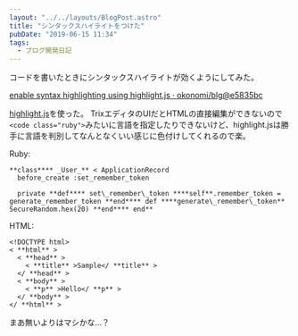 ```yaml
---
layout: "../../layouts/BlogPost.astro"
title: "シンタックスハイライトをつけた"
pubDate: "2019-06-15 11:34"
tags:
  - ブログ開発日記
---
```

コードを書いたときにシンタックスハイライトが効くようにしてみた。

[enable syntax highlighting using highlight.js · okonomi/blg@e5835bc](https://github.com/okonomi/blg/commit/e5835bcc663a13373ab86ca63fe19c4507972885)

[highlight.js](https://highlightjs.org/)を使った。
TrixエディタのUIだとHTMLの直接編集ができないので`<code class="ruby">`みたいに言語を指定したりできないけど、highlight.jsは勝手に言語を判別してなんとなくいい感じに色付けしてくれるので楽。

Ruby:

```
**class**** _User_** < ApplicationRecord
  before_create :set_remember_token

  private **def**** set\_remember\_token ****self**.remember_token = generate_remember_token **end**** def ****generate\_remember\_token** SecureRandom.hex(20) **end**** end**
```

HTML:

```
<!DOCTYPE html>
< **html** >
  < **head** >
    < **title** >Sample</ **title** >
  </ **head** >
  < **body** >
    < **p** >Hello</ **p** >
  </ **body** >
</ **html** >
```

まあ無いよりはマシかな…？
